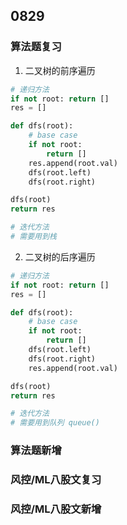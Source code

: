 ## 0829 
### 算法题复习
1. 二叉树的前序遍历
```python  
# 递归方法    
if not root: return [] 
res = [] 

def dfs(root):
    # base case
    if not root: 
        return [] 
    res.append(root.val) 
    dfs(root.left) 
    dfs(root.right)  

dfs(root) 
return res 

# 迭代方法 
# 需要用到栈  

```   

2. 二叉树的后序遍历
```python  
# 递归方法    
if not root: return [] 
res = [] 

def dfs(root):
    # base case
    if not root: 
        return [] 
    dfs(root.left) 
    dfs(root.right) 
    res.append(root.val)  

dfs(root) 
return res 

# 迭代方法 
# 需要用到队列 queue()  

```   

### 算法题新增 


### 风控/ML八股文复习  
 

### 风控/ML八股文新增